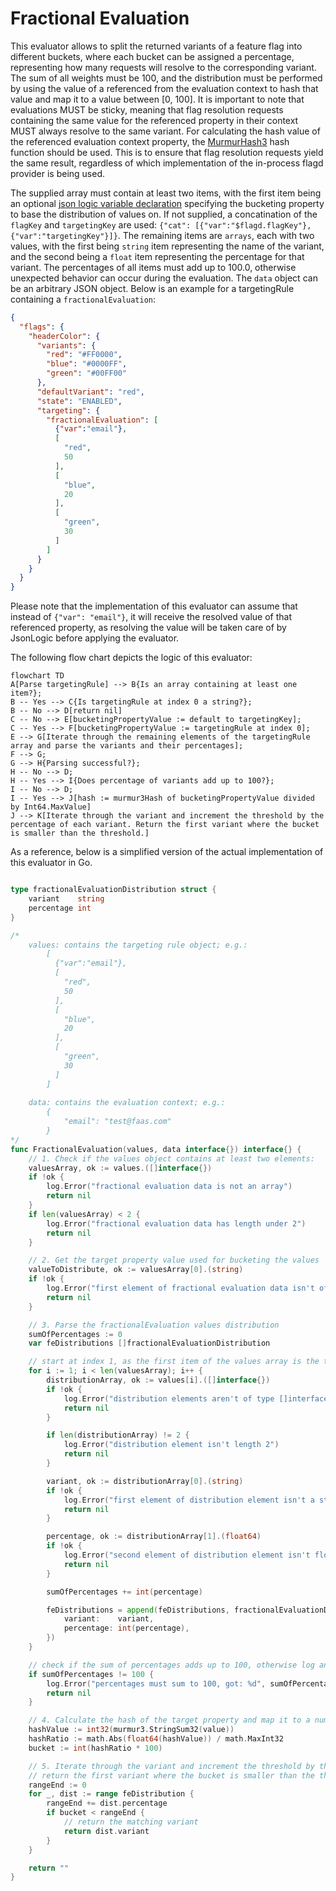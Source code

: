 # Fractional Evaluation

This evaluator allows to split the returned variants of a feature flag into different buckets,
where each bucket can be assigned a percentage, representing how many requests will resolve to the corresponding
variant. The sum of all weights must be 100, and the distribution must be performed by using the value of a referenced
from the evaluation context to hash that value and map it to a value between [0, 100]. It is important to note
that evaluations MUST be sticky, meaning that flag resolution requests containing the same value for the
referenced property in their context MUST always resolve to the same variant. For calculating the hash value of the
referenced evaluation context property, the [MurmurHash3](https://github.com/aappleby/smhasher/blob/master/src/MurmurHash3.cpp)
hash function should be used. This is to ensure that flag resolution requests yield the same result,
regardless of which implementation of the in-process flagd provider is being used.

The supplied array must contain at least two items, with the first item being an optional [json logic variable declaration](https://jsonlogic.com/operations.html#var)
specifying the bucketing property to base the distribution of values on. If not supplied, a concatination of the
`flagKey` and `targetingKey` are used: `{"cat": [{"var":"$flagd.flagKey"}, {"var":"targetingKey"}]}`.
The remaining items are `arrays`, each with two values, with the first being `string` item representing the name of the variant, and the
second being a `float` item representing the percentage for that variant. The percentages of all items must add up to
100.0, otherwise unexpected behavior can occur during the evaluation. The `data` object can be an arbitrary
JSON object. Below is an example for a targetingRule containing a `fractionalEvaluation`:

```json
{
  "flags": {
    "headerColor": {
      "variants": {
        "red": "#FF0000",
        "blue": "#0000FF",
        "green": "#00FF00"
      },
      "defaultVariant": "red",
      "state": "ENABLED",
      "targeting": {
        "fractionalEvaluation": [
          {"var":"email"},
          [
            "red",
            50
          ],
          [
            "blue",
            20
          ],
          [
            "green",
            30
          ]
        ]
      }
    }
  }
}
```

Please note that the implementation of this evaluator can assume that instead of `{"var": "email"}`, it will receive
the resolved value of that referenced property, as resolving the value will be taken care of by JsonLogic before
applying the evaluator.

The following flow chart depicts the logic of this evaluator:

```mermaid
flowchart TD
A[Parse targetingRule] --> B{Is an array containing at least one item?};
B -- Yes --> C{Is targetingRule at index 0 a string?};
B -- No --> D[return nil]
C -- No --> E[bucketingPropertyValue := default to targetingKey];
C -- Yes --> F[bucketingPropertyValue := targetingRule at index 0];
E --> G[Iterate through the remaining elements of the targetingRule array and parse the variants and their percentages];
F --> G;
G --> H{Parsing successful?};
H -- No --> D;
H -- Yes --> I{Does percentage of variants add up to 100?};
I -- No --> D;
I -- Yes --> J[hash := murmur3Hash of bucketingPropertyValue divided by Int64.MaxValue]
J --> K[Iterate through the variant and increment the threshold by the percentage of each variant. Return the first variant where the bucket is smaller than the threshold.]
```

As a reference, below is a simplified version of the actual implementation of this evaluator in Go.

```go

type fractionalEvaluationDistribution struct {
    variant    string
    percentage int
}

/*
    values: contains the targeting rule object; e.g.:
        [
          {"var":"email"},
          [
            "red",
            50
          ],
          [
            "blue",
            20
          ],
          [
            "green",
            30
          ]
        ]
    
    data: contains the evaluation context; e.g.:
        {
            "email": "test@faas.com"
        }
*/ 
func FractionalEvaluation(values, data interface{}) interface{} {
    // 1. Check if the values object contains at least two elements:
    valuesArray, ok := values.([]interface{})
    if !ok {
        log.Error("fractional evaluation data is not an array")
        return nil
    }
    if len(valuesArray) < 2 {
        log.Error("fractional evaluation data has length under 2")
        return nil
    }

    // 2. Get the target property value used for bucketing the values
    valueToDistribute, ok := valuesArray[0].(string)
    if !ok {
        log.Error("first element of fractional evaluation data isn't of type string")
        return nil
    }

    // 3. Parse the fractionalEvaluation values distribution
    sumOfPercentages := 0
    var feDistributions []fractionalEvaluationDistribution

    // start at index 1, as the first item of the values array is the target property
    for i := 1; i < len(valuesArray); i++ {
        distributionArray, ok := values[i].([]interface{})
        if !ok {
            log.Error("distribution elements aren't of type []interface{}")
            return nil
        }

        if len(distributionArray) != 2 {
            log.Error("distribution element isn't length 2")
            return nil
        }

        variant, ok := distributionArray[0].(string)
        if !ok {
            log.Error("first element of distribution element isn't a string")
            return nil
        }

        percentage, ok := distributionArray[1].(float64)
        if !ok {
            log.Error("second element of distribution element isn't float")
            return nil
        }

        sumOfPercentages += int(percentage)

        feDistributions = append(feDistributions, fractionalEvaluationDistribution{
            variant:    variant,
            percentage: int(percentage),
        })
    }

    // check if the sum of percentages adds up to 100, otherwise log an error
    if sumOfPercentages != 100 {
        log.Error("percentages must sum to 100, got: %d", sumOfPercentages)
        return nil
    }

    // 4. Calculate the hash of the target property and map it to a number between [0, 99]
	hashValue := int32(murmur3.StringSum32(value))
    hashRatio := math.Abs(float64(hashValue)) / math.MaxInt32
    bucket := int(hashRatio * 100)

    // 5. Iterate through the variant and increment the threshold by the percentage of each variant.
    // return the first variant where the bucket is smaller than the threshold. 
    rangeEnd := 0
    for _, dist := range feDistribution {
        rangeEnd += dist.percentage
        if bucket < rangeEnd {
            // return the matching variant
            return dist.variant
        }
    }

    return ""
}
```
